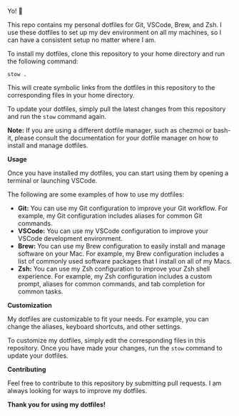 Yo! 👋

This repo contains my personal dotfiles for Git, VSCode, Brew, and Zsh. 
I use these dotfiles to set up my dev environment on all my machines, so I can have a consistent setup no matter where I am.

To install my dotfiles, clone this repository to your home directory and run the following command:

```
stow .
```

This will create symbolic links from the dotfiles in this repository to the corresponding files in your home directory.

To update your dotfiles, simply pull the latest changes from this repository and run the `stow` command again.

**Note:** If you are using a different dotfile manager, such as chezmoi or bash-it, please consult the documentation for your dotfile manager on how to install and manage dotfiles.

**Usage**

Once you have installed my dotfiles, you can start using them by opening a terminal or launching VSCode.

The following are some examples of how to use my dotfiles:

* **Git:** You can use my Git configuration to improve your Git workflow. For example, my Git configuration includes aliases for common Git commands.
* **VSCode:** You can use my VSCode configuration to improve your VSCode development environment.
* **Brew:** You can use my Brew configuration to easily install and manage software on your Mac. For example, my Brew configuration includes a list of commonly used software packages that I install on all of my Macs.
* **Zsh:** You can use my Zsh configuration to improve your Zsh shell experience. For example, my Zsh configuration includes a custom prompt, aliases for common commands, and tab completion for common tasks.

**Customization**

My dotfiles are customizable to fit your needs. For example, you can change the aliases, keyboard shortcuts, and other settings.

To customize my dotfiles, simply edit the corresponding files in this repository. Once you have made your changes, run the `stow` command to update your dotfiles.

**Contributing**

Feel free to contribute to this repository by submitting pull requests. I am always looking for ways to improve my dotfiles.

**Thank you for using my dotfiles!**

